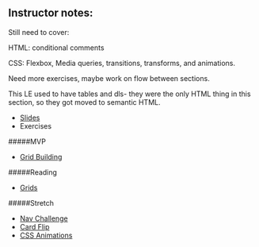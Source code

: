 ## Instructor notes: 

Still need to cover:

HTML: conditional comments

CSS: Flexbox, Media queries, transitions, transforms, and animations.

Need more exercises, maybe work on flow between sections.

This LE used to have tables and dls- they were the only HTML thing in this section, so they got moved to semantic HTML.


* [Slides](https://docs.google.com/presentation/d/1omsUSz7UPV9mf-yPNMrhA99K1shQjvcxTvHN94xvu3k/edit?usp=sharing) 
* Exercises

#####MVP 
* [Grid Building](https://github.com/gSchool/css-grid-building)

#####Reading 
* [Grids](http://gridbyexample.com/what/)

#####Stretch 
* [Nav Challenge](https://github.com/gSchool/css-nav-challenge)
* [Card Flip](https://github.com/gSchool/css-card-flip)
* [CSS Animations]( https://github.com/gSchool/css-animations)


